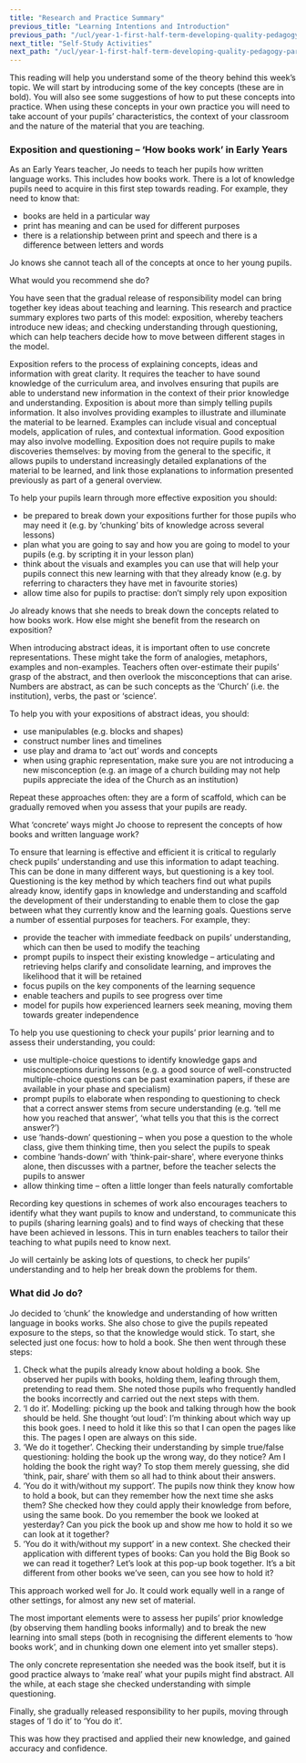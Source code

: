 ```yaml
---
title: "Research and Practice Summary"
previous_title: "Learning Intentions and Introduction"
previous_path: "/ucl/year-1-first-half-term-developing-quality-pedagogy-part-1/spring-week-3-ect-learning-intentions-and-introduction"
next_title: "Self-Study Activities"
next_path: "/ucl/year-1-first-half-term-developing-quality-pedagogy-part-1/spring-week-3-ect-self-study-activities"
---
```



This reading will help you understand some of the theory behind this week’s topic. We will start by introducing some of the key concepts (these are in bold). You will also see some suggestions of how to put these concepts into practice. When using these concepts in your own practice you will need to take account of your pupils’ characteristics, the context of your classroom and the nature of the material that you are teaching.



### Exposition and questioning – ‘How books work’ in Early Years
As an Early Years teacher, Jo needs to teach her pupils how written language works.
This includes how books work. There is a lot of knowledge pupils need to acquire
in this first step towards reading. For example, they need to know that: 

* books are held in a particular way
* print has meaning and can be used for different purposes
* there is a relationship between print and speech and there is a difference between
letters and words

Jo knows she cannot teach all of the concepts at once to her young pupils.

What would you recommend she do?


You have seen that the gradual release of responsibility model can bring together key ideas about teaching and learning. This research and practice summary explores two parts of this model: exposition, whereby teachers introduce new ideas; and checking understanding through questioning, which can help teachers decide how to move between different stages in the model.

Exposition refers to the process of explaining concepts, ideas and information with great clarity. It requires the teacher to have sound knowledge of the curriculum area, and involves ensuring that pupils are able to understand new information in the context of their prior knowledge and understanding. Exposition is about more than simply telling pupils information. It also involves providing examples to illustrate and illuminate the material to be learned. Examples can include visual and conceptual models, application of rules, and contextual information. Good exposition may also involve modelling. Exposition does not require pupils to make discoveries themselves: by moving from the general to the specific, it allows pupils to understand increasingly detailed explanations of the material to be learned, and link those explanations to information presented previously as part of a general overview.

To help your pupils learn through more effective exposition you should:

- be prepared to break down your expositions further for those pupils who may need it (e.g. by ‘chunking’ bits of knowledge across several lessons)
- plan what you are going to say and how you are going to model to your pupils (e.g. by scripting it in your lesson plan)
- think about the visuals and examples you can use that will help your pupils connect this new learning with that they already know (e.g. by referring to characters they have met in favourite stories)
- allow time also for pupils to practise: don’t simply rely upon exposition

Jo already knows that she needs to break down the concepts related to how books work. How else might she benefit from the research on exposition?

When introducing abstract ideas, it is important often to use concrete representations. These might take the form of analogies, metaphors, examples and non-examples. Teachers often over-estimate their pupils’ grasp of the abstract, and then overlook the misconceptions that can arise. Numbers are abstract, as can be such concepts as the ‘Church’ (i.e. the institution), verbs, the past or ‘science’.

To help you with your expositions of abstract ideas, you should:

- use manipulables (e.g. blocks and shapes)
- construct number lines and timelines
- use play and drama to ‘act out’ words and concepts
- when using graphic representation, make sure you are not introducing a new misconception (e.g. an image of a church building may not help pupils appreciate the idea of the Church as an institution)

Repeat these approaches often: they are a form of scaffold, which can be gradually removed when you assess that your pupils are ready.

What ‘concrete’ ways might Jo choose to represent the concepts of how books
  and written language work?

To ensure that learning is effective and efficient it is critical to regularly check pupils’ understanding and use this information to adapt teaching. This can be done in many different ways, but questioning is a key tool. Questioning is the key method by which teachers find out what pupils already know, identify gaps in knowledge and understanding and scaffold the development of their understanding to enable them to close the gap between what they currently know and the learning goals. Questions serve a number of essential purposes for teachers. For example, they:

- provide the teacher with immediate feedback on pupils’ understanding, which can then be used to modify the teaching
- prompt pupils to inspect their existing knowledge – articulating and retrieving helps clarify and consolidate learning, and improves the likelihood that it will be retained
- focus pupils on the key components of the learning sequence
- enable teachers and pupils to see progress over time
- model for pupils how experienced learners seek meaning, moving them towards greater independence

To help you use questioning to check your pupils’ prior learning and to assess their understanding, you could:

- use multiple-choice questions to identify knowledge gaps and misconceptions during lessons (e.g. a good source of well-constructed multiple-choice questions can be past examination papers, if these are available in your phase and specialism)
- prompt pupils to elaborate when responding to questioning to check that a correct answer stems from secure understanding (e.g. ‘tell me how you reached that answer’, ‘what tells you that this is the correct answer?’)
- use ‘hands-down’ questioning – when you pose a question to the whole class, give them thinking time, then you select the pupils to speak
- combine ‘hands-down’ with ‘think-pair-share', where everyone thinks alone, then discusses with a partner, before the teacher selects the pupils to answer
- allow thinking time – often a little longer than feels naturally comfortable

Recording key questions in schemes of work also encourages teachers to identify what they want pupils to know and understand, to communicate this to pupils (sharing learning goals) and to find ways of checking that these have been achieved in lessons. This in turn enables teachers to tailor their teaching to what pupils need to know next.

Jo will certainly be asking lots of questions, to check her pupils’ understanding and to help her break down the problems for them.



### What did Jo do?
Jo decided to ‘chunk’ the knowledge and understanding of how written language in
books works. She also chose to give the pupils repeated exposure to the steps, so
that the knowledge would stick. To start, she selected just one focus: how to hold
a book. She then went through these steps:

1. Check what the pupils already know about holding a book. She observed her
    pupils with books, holding them, leafing through them, pretending to read
    them. She noted those pupils who frequently handled the books incorrectly
    and carried out the next steps with them.
2. ‘I do it’. Modelling: picking up the book and talking through how the book
    should be held. She thought ‘out loud’: I’m thinking about which way up this
    book goes. I need to hold it like this so that I can open the pages like
    this. The pages I open are always on this side.
3. ‘We do it together’. Checking their understanding by simple true/false
    questioning: holding the book up the wrong way, do they notice? Am I holding
    the book the right way? To stop them merely guessing, she did ‘think, pair,
    share’ with them so all had to think about their answers.
4. ‘You do it with/without my support’. The pupils now think they know how to
    hold a book, but can they remember how the next time she asks them? She
    checked how they could apply their knowledge from before, using the same
    book. Do you remember the book we looked at yesterday? Can you pick the book
    up and show me how to hold it so we can look at it together?
5. ‘You do it with/without my support’ in a new context. She checked their
    application with different types of books: Can you hold the Big Book so we
    can read it together? Let’s look at this pop-up book together. It’s a bit
    different from other books we’ve seen, can you see how to hold it?

This approach worked well for Jo. It could work equally well in a range of other
settings, for almost any new set of material. 

The most important elements were to
assess her pupils’ prior knowledge (by observing them handling books informally)
and to break the new learning into small steps (both in recognising the different
elements to ‘how books work’, and in chunking down one element into yet smaller steps).

The only concrete representation she needed was the book itself, but it is good practice
always to ‘make real’ what your pupils might find abstract. All the while, at each
stage she checked understanding with simple questioning. 

Finally, she gradually released
responsibility to her pupils, moving through stages of ‘I do it’ to ‘You do it’.

This was how they practised and applied their new knowledge, and gained accuracy
and confidence. 
